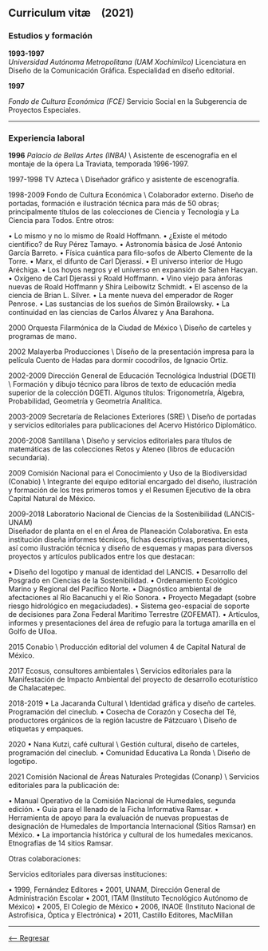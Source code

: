 ## Curriculum vitæ (2021)

### Estudios y formación

**1993-1997** <br>
_Universidad Autónoma Metropolitana (UAM Xochimilco)_ Licenciatura en Diseño de la Comunicación Gráfica. Especialidad en diseño editorial.

**1997**

_Fondo de Cultura Económica (FCE)_ 
Servicio Social en la Subgerencia de Proyectos Especiales.

---

### Experiencia laboral

**1996**
_Palacio de Bellas Artes (INBA)_ \ Asistente de escenografía en el montaje de la ópera La Traviata, temporada 1996-1997.

1997-1998
TV Azteca \ Diseñador gráfico y asistente de escenografía.

1998-2009
Fondo de Cultura Económica \ Colaborador externo. Diseño de portadas, formación e ilustración técnica para más de 50 obras; principalmente títulos de las colecciones de Ciencia y Tecnología y La Ciencia para Todos. Entre otros:

•	Lo mismo y no lo mismo de Roald Hoffmann.
•	¿Existe el método científico? de Ruy Pérez Tamayo.
•	Astronomía básica de José Antonio García Barreto.
•	Física cuántica para filo-sofos de Alberto Clemente de la Torre.
•	Marx, el difunto de Carl Djerassi.
•	El universo interior de Hugo Aréchiga.
•	Los hoyos negros y el universo en expansión  de Sahen Hacyan.
•	Oxígeno de Carl Djerassi y Roald Hoffmann.
•	Vino viejo para ánforas nuevas de Roald Hoffmann y Shira Leibowitz Schmidt.
•	El ascenso de la ciencia de Brian L. Silver.
•	La mente nueva del emperador de Roger Penrose.
•	Las sustancias de los sueños de Simón Brailowsky.
•	La continuidad en las ciencias de Carlos Álvarez y Ana Barahona.

2000
Orquesta Filarmónica de la Ciudad de México \ Diseño de carteles y programas de mano.

2002
Malayerba Producciones \ Diseño de la presentación impresa para la película Cuento de Hadas para dormir cocodrilos, de Ignacio Ortiz.

2002-2009
Dirección General de Educación Tecnológica Industrial (DGETI) \ Formación y dibujo técnico para libros de texto de educación media superior de la colección DGETI. Algunos  títulos: Trigonometría, Álgebra, Probabilidad, Geometría y Geometría Analítica.

2003-2009
Secretaría de Relaciones Exteriores (SRE) \ Diseño de portadas y servicios editoriales para publicaciones del Acervo Histórico Diplomático.

2006-2008
Santillana \ Diseño y servicios editoriales para títulos de matemáticas de las colecciones Retos y Ateneo (libros de educación secundaria).

2009
Comisión Nacional para el Conocimiento y Uso de la Biodiversidad (Conabio) \ Integrante del equipo editorial encargado del diseño, ilustración y formación de  los tres primeros tomos y el Resumen Ejecutivo de la obra Capital Natural de México.

2009-2018
Laboratorio Nacional de Ciencias de la Sostenibilidad (LANCIS-UNAM) \
Diseñador de planta en el en el Área de Planeación Colaborativa. En esta institución diseña informes técnicos, fichas descriptivas, presentaciones, así como ilustración técnica y diseño de esquemas y mapas para diversos proyectos y artículos publicados entre los que destacan:

•	Diseño del logotipo y manual de identidad del LANCIS.
•	Desarrollo del Posgrado en Ciencias de la Sostenibilidad.
•	Ordenamiento Ecológico Marino y Regional del Pacífico Norte.
•	Diagnóstico ambiental de afectaciones al Río Bacanuchi y el Río Sonora.
•	Proyecto Megadapt (sobre riesgo hidrológico en megaciudades).
•	Sistema geo-espacial de soporte de decisiones para Zona Federal Marítimo Terrestre (ZOFEMAT).
•	Artículos, informes y presentaciones del área de refugio para la tortuga amarilla en el Golfo de Ulloa.

2015
Conabio \ Producción editorial del volumen 4 de Capital Natural de México.

2017
Ecosus, consultores ambientales \ Servicios editoriales para la Manifestación de Impacto Ambiental del proyecto de desarrollo ecoturístico de Chalacatepec.


2018-2019
•	La Jacaranda Cultural \  Identidad gráfica y diseño de carteles. Programación del cineclub.
•	Cosecha de Corazón y Cosecha del Té, productores orgánicos de la región lacustre de Pátzcuaro \ Diseño de etiquetas y empaques.

2020
•	Nana Kutzi, café cultural \  Gestión cultural, diseño de carteles, programación del cineclub.
•	Comunidad Educativa La Ronda \ Diseño de logotipo.

2021
Comisión Nacional de Áreas Naturales Protegidas (Conanp) \ Servicios editoriales para la publicación de:

•	Manual Operativo de la Comisión Nacional de Humedales, segunda edición.
•	Guía para el llenado de la Ficha Informativa Ramsar.
•	Herramienta de apoyo para la evaluación de nuevas propuestas de designación de Humedales de Importancia Internacional (Sitios Ramsar) en México.
•	La importancia histórica y cultural de los humedales mexicanos. Etnografías de 14 sitios Ramsar.


Otras colaboraciones:

Servicios editoriales para diversas instituciones:

•	1999, Fernández Editores
•	2001, UNAM, Dirección General de Administración Escolar
•	2001, ITAM (Instituto Tecnológico Autónomo de México)
•	2005, El Colegio de México
•	2006, INAOE (Instituto Nacional de Astrofísica, Óptica y Electrónica)
•	2011, Castillo Editores, MacMillan

---


[<-- Regresar](./index.md)
